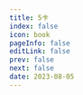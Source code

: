 ```yaml
---
title: 5卡
index: false
icon: book
pageInfo: false
editLink: false
prev: false
next: false
date: 2023-08-05
---
```

